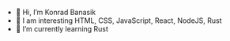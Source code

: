 - 👋 Hi, I’m Konrad Banasik
- 👀 I am interesting HTML, CSS, JavaScript, React, NodeJS, Rust
- 🌱 I’m currently learning Rust


<!---
Konrad440/Konrad440 is a ✨ special ✨ repository because its `README.md` (this file) appears on your GitHub profile.
You can click the Preview link to take a look at your changes.
--->
